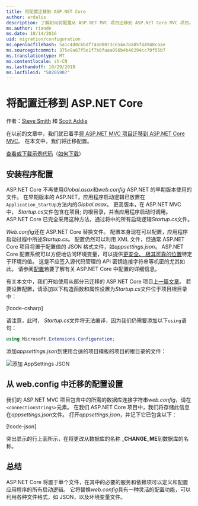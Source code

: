 ```yaml
---
title: 将配置迁移到 ASP.NET Core
author: ardalis
description: 了解如何将配置从 ASP.NET MVC 项目迁移到 ASP.NET Core MVC 项目。
ms.author: riande
ms.date: 10/14/2016
uid: migration/configuration
ms.openlocfilehash: 5a1c4d0cbbdf74a00073c654e78a05f44948caae
ms.sourcegitcommit: 375e9a67f5e1f7b0faaa056b4b46294cc70f55b7
ms.translationtype: MT
ms.contentlocale: zh-CN
ms.lasthandoff: 10/29/2018
ms.locfileid: "50205907"
---
```

# <a name="migrate-configuration-to-aspnet-core"></a>将配置迁移到 ASP.NET Core

作者：[Steve Smith](https://ardalis.com/) 和 [Scott Addie](https://scottaddie.com)

在以前的文章中，我们就已着手[将 ASP.NET MVC 项目迁移到 ASP.NET Core MVC](xref:migration/mvc)。 在本文中，我们将迁移配置。

[查看或下载示例代码](https://github.com/aspnet/Docs/tree/master/aspnetcore/migration/configuration/samples)（[如何下载](xref:index#how-to-download-a-sample)）

## <a name="setup-configuration"></a>安装程序配置

ASP.NET Core 不再使用*Global.asax*和*web.config* ASP.NET 的早期版本使用的文件。 在早期版本的 ASP.NET，应用程序启动逻辑已放置在`Application_StartUp`方法内的*Global.asax*。 更高版本，在 ASP.NET MVC 中， *Startup.cs*文件包含在项目; 的根目录，并当应用程序启动时调用。 ASP.NET Core 已完全采用这种方法，通过将中的所有启动逻辑*Startup.cs*文件。

*Web.config*还在 ASP.NET Core 替换文件。 配置本身现在可以配置，应用程序启动过程中所述*Startup.cs*。 配置仍然可以利用 XML 文件，但通常 ASP.NET Core 项目将置于配置值的 JSON 格式文件，如*appsettings.json*。 ASP.NET Core 配置系统可以方便地访问环境变量，可以提供[更安全、 极其可靠的位置](xref:security/app-secrets)特定于环境的值。 这是不应签入源代码管理的 API 密钥连接字符串等机密的尤其如此。 请参阅[配置](xref:fundamentals/configuration/index)若要了解有关 ASP.NET Core 中配置的详细信息。

有关本文中，我们开始使用从部分已迁移的 ASP.NET Core 项目[上一篇文章](xref:migration/mvc)。 若要设置配置，请添加以下构造函数和属性设置为*Startup.cs*文件位于项目根目录中：

[!code-csharp[](configuration/samples/WebApp1/src/WebApp1/Startup.cs?range=11-16)]

请注意，此时， *Startup.cs*文件将无法编译，因为我们仍需要添加以下`using`语句：

```csharp
using Microsoft.Extensions.Configuration;
```

添加*appsettings.json*到使用合适的项目模板的项目的根目录的文件：

![添加 AppSettings JSON](configuration/_static/add-appsettings-json.png)

## <a name="migrate-configuration-settings-from-webconfig"></a>从 web.config 中迁移的配置设置

我们的 ASP.NET MVC 项目包含中的所需的数据库连接字符串*web.config*，请在`<connectionStrings>`元素。 在我们 ASP.NET Core 项目中，我们将存储此信息在*appsettings.json*文件。 打开*appsettings.json*，并记下它已包含以下：

[!code-json[](../migration/configuration/samples/WebApp1/src/WebApp1/appsettings.json?highlight=4)]

突出显示的行上面所示，在将更改从数据库的名称 **_CHANGE_ME**到数据库的名称。

## <a name="summary"></a>总结

ASP.NET Core 将置于单个文件，在其中的必要的服务和依赖项可以定义和配置应用程序的所有启动逻辑。 它将替换*web.config*具有一种灵活的配置功能，可以利用各种文件格式，如 JSON，以及环境变量文件。
